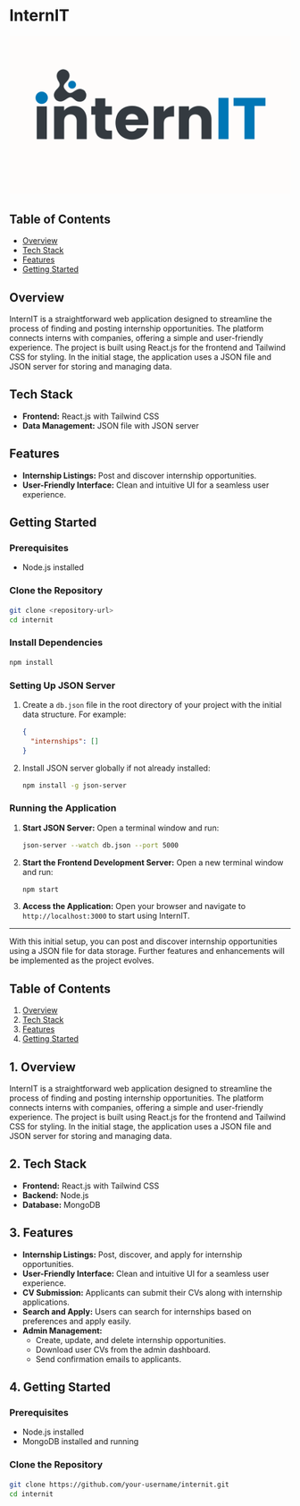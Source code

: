 # InternIT

![logo](https://github.com/Sachintha-Prasad/InternIT/blob/main/logo%20banner.png)

## Table of Contents
- [Overview](#overview)
- [Tech Stack](#tech-stack)
- [Features](#features)
- [Getting Started](#getting-started)

## Overview
InternIT is a straightforward web application designed to streamline the process of finding and posting internship opportunities. The platform connects interns with companies, offering a simple and user-friendly experience. The project is built using React.js for the frontend and Tailwind CSS for styling. In the initial stage, the application uses a JSON file and JSON server for storing and managing data.

## Tech Stack
- **Frontend:** React.js with Tailwind CSS
- **Data Management:** JSON file with JSON server

## Features
- **Internship Listings:** Post and discover internship opportunities.
- **User-Friendly Interface:** Clean and intuitive UI for a seamless user experience.

## Getting Started

### Prerequisites
- Node.js installed

### Clone the Repository
```bash
git clone <repository-url>
cd internit
```

### Install Dependencies
```bash
npm install
```

### Setting Up JSON Server
1. Create a `db.json` file in the root directory of your project with the initial data structure. For example:
   ```json
   {
     "internships": []
   }
   ```

2. Install JSON server globally if not already installed:
   ```bash
   npm install -g json-server
   ```

### Running the Application
1. **Start JSON Server:**
   Open a terminal window and run:
   ```bash
   json-server --watch db.json --port 5000
   ```

2. **Start the Frontend Development Server:**
   Open a new terminal window and run:
   ```bash
   npm start
   ```

3. **Access the Application:**
   Open your browser and navigate to `http://localhost:3000` to start using InternIT.

---

With this initial setup, you can post and discover internship opportunities using a JSON file for data storage. Further features and enhancements will be implemented as the project evolves.

## Table of Contents

1. [Overview](#1-overview)
2. [Tech Stack](#2-tech-stack)
3. [Features](#3-features)
4. [Getting Started](#4-getting-started)


## 1. Overview

InternIT is a straightforward web application designed to streamline the process of finding and posting internship opportunities. The platform connects interns with companies, offering a simple and user-friendly experience. The project is built using React.js for the frontend and Tailwind CSS for styling. In the initial stage, the application uses a JSON file and JSON server for storing and managing data.

## 2. Tech Stack

- **Frontend:** React.js with Tailwind CSS
- **Backend:** Node.js
- **Database:** MongoDB

## 3. Features

- **Internship Listings:** Post, discover, and apply for internship opportunities.
- **User-Friendly Interface:** Clean and intuitive UI for a seamless user experience.
- **CV Submission:** Applicants can submit their CVs along with internship applications.
- **Search and Apply:** Users can search for internships based on preferences and apply easily.
- **Admin Management:**
  - Create, update, and delete internship opportunities.
  - Download user CVs from the admin dashboard.
  - Send confirmation emails to applicants.

## 4. Getting Started

### Prerequisites

- Node.js installed
- MongoDB installed and running

### Clone the Repository

```bash
git clone https://github.com/your-username/internit.git
cd internit
